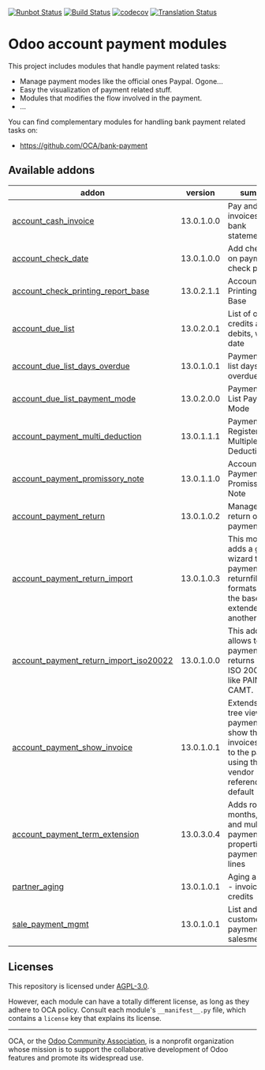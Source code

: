 [![Runbot Status](https://runbot.odoo-community.org/runbot/badge/flat/96/13.0.svg)](https://runbot.odoo-community.org/runbot/repo/github-com-oca-account-payment-96)
[![Build Status](https://travis-ci.com/OCA/account-payment.svg?branch=13.0)](https://travis-ci.com/OCA/account-payment)
[![codecov](https://codecov.io/gh/OCA/account-payment/branch/13.0/graph/badge.svg)](https://codecov.io/gh/OCA/account-payment)
[![Translation Status](https://translation.odoo-community.org/widgets/account-payment-13-0/-/svg-badge.svg)](https://translation.odoo-community.org/engage/account-payment-13-0/?utm_source=widget)

<!-- /!\ do not modify above this line -->

# Odoo account payment modules

This project includes modules that handle payment related tasks:

* Manage payment modes like the official ones Paypal. Ogone...
* Easy the visualization of payment related stuff.
* Modules that modifies the flow involved in the payment.
* ...

You can find complementary modules for handling bank payment related tasks on:

 * https://github.com/OCA/bank-payment

<!-- /!\ do not modify below this line -->

<!-- prettier-ignore-start -->

[//]: # (addons)

Available addons
----------------
addon | version | summary
--- | --- | ---
[account_cash_invoice](account_cash_invoice/) | 13.0.1.0.0 | Pay and receive invoices from bank statements
[account_check_date](account_check_date/) | 13.0.1.0.0 | Add check date on payment for check printing
[account_check_printing_report_base](account_check_printing_report_base/) | 13.0.2.1.1 | Account Check Printing Report Base
[account_due_list](account_due_list/) | 13.0.2.0.1 | List of open credits and debits, with due date
[account_due_list_days_overdue](account_due_list_days_overdue/) | 13.0.1.0.1 | Payments Due list days overdue
[account_due_list_payment_mode](account_due_list_payment_mode/) | 13.0.2.0.0 | Payment Due List Payment Mode
[account_payment_multi_deduction](account_payment_multi_deduction/) | 13.0.1.1.1 | Payment Register with Multiple Deduction
[account_payment_promissory_note](account_payment_promissory_note/) | 13.0.1.1.0 | Account Payment Promissory Note
[account_payment_return](account_payment_return/) | 13.0.1.0.2 | Manage the return of your payments
[account_payment_return_import](account_payment_return_import/) | 13.0.1.0.3 | This module adds a generic wizard to import payment returnfile formats. Is only the base to be extended by anothermodules
[account_payment_return_import_iso20022](account_payment_return_import_iso20022/) | 13.0.1.0.0 | This addon allows to import payment returns from ISO 20022 files like PAIN or CAMT.
[account_payment_show_invoice](account_payment_show_invoice/) | 13.0.1.0.1 | Extends the tree view of payments to show the paid invoices related to the payments using the vendor reference by default
[account_payment_term_extension](account_payment_term_extension/) | 13.0.3.0.4 | Adds rounding, months, weeks and multiple payment days properties on payment term lines
[partner_aging](partner_aging/) | 13.0.1.0.1 | Aging as a view - invoices and credits
[sale_payment_mgmt](sale_payment_mgmt/) | 13.0.1.0.1 | List and create customer payments for salesmen

[//]: # (end addons)

<!-- prettier-ignore-end -->

## Licenses

This repository is licensed under [AGPL-3.0](LICENSE).

However, each module can have a totally different license, as long as they adhere to OCA
policy. Consult each module's `__manifest__.py` file, which contains a `license` key
that explains its license.

----

OCA, or the [Odoo Community Association](http://odoo-community.org/), is a nonprofit
organization whose mission is to support the collaborative development of Odoo features
and promote its widespread use.
